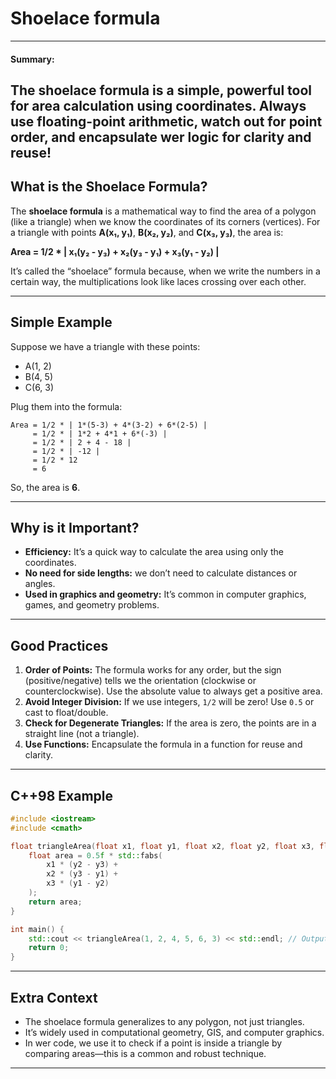 # Shoelace formula

---

#### Summary:
The shoelace formula is a simple, powerful tool for area calculation using coordinates. Always use floating-point arithmetic, watch out for point order, and encapsulate wer logic for clarity and reuse!
---

## What is the Shoelace Formula?

The **shoelace formula** is a mathematical way to find the area of a polygon (like a triangle) when we know the coordinates of its corners (vertices). For a triangle with points **A(x₁, y₁)**, **B(x₂, y₂)**, and **C(x₃, y₃)**, the area is:


**Area = 1/2 * | x₁(y₂ - y₃) + x₂(y₃ - y₁) + x₃(y₁ - y₂) |**


It’s called the “shoelace” formula because, when we write the numbers in a certain way, the multiplications look like laces crossing over each other.

---

## Simple Example

Suppose we have a triangle with these points:
- A(1, 2)
- B(4, 5)
- C(6, 3)

Plug them into the formula:

```
Area = 1/2 * | 1*(5-3) + 4*(3-2) + 6*(2-5) |
     = 1/2 * | 1*2 + 4*1 + 6*(-3) |
     = 1/2 * | 2 + 4 - 18 |
     = 1/2 * | -12 |
     = 1/2 * 12
     = 6
```

So, the area is **6**.

---

## Why is it Important?

- **Efficiency:** It’s a quick way to calculate the area using only the coordinates.
- **No need for side lengths:** we don’t need to calculate distances or angles.
- **Used in graphics and geometry:** It’s common in computer graphics, games, and geometry problems.

---

## Good Practices

1. **Order of Points:** The formula works for any order, but the sign (positive/negative) tells we the orientation (clockwise or counterclockwise). Use the absolute value to always get a positive area.
2. **Avoid Integer Division:** If we use integers, `1/2` will be zero! Use `0.5` or cast to float/double.
3. **Check for Degenerate Triangles:** If the area is zero, the points are in a straight line (not a triangle).
4. **Use Functions:** Encapsulate the formula in a function for reuse and clarity.

---

## C++98 Example

```cpp
#include <iostream>
#include <cmath>

float triangleArea(float x1, float y1, float x2, float y2, float x3, float y3) {
    float area = 0.5f * std::fabs(
        x1 * (y2 - y3) +
        x2 * (y3 - y1) +
        x3 * (y1 - y2)
    );
    return area;
}

int main() {
    std::cout << triangleArea(1, 2, 4, 5, 6, 3) << std::endl; // Output: 6
    return 0;
}
```

---

## Extra Context

- The shoelace formula generalizes to any polygon, not just triangles.
- It’s widely used in computational geometry, GIS, and computer graphics.
- In wer code, we use it to check if a point is inside a triangle by comparing areas—this is a common and robust technique.

---

